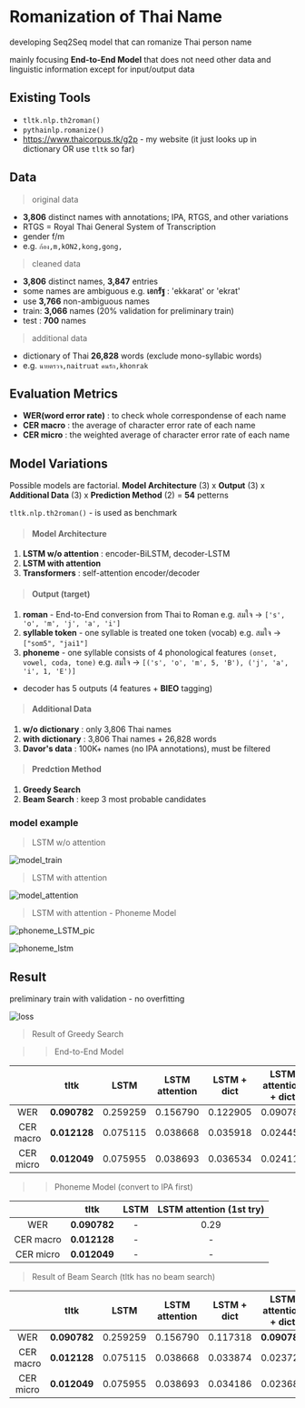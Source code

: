 # Romanization of Thai Name

developing Seq2Seq model that can romanize Thai person name 

mainly focusing **End-to-End Model** that does not need other data and linguistic information except for input/output data

## Existing Tools

- `tltk.nlp.th2roman()`
- `pythainlp.romanize()`
- https://www.thaicorpus.tk/g2p - my website (it just looks up in dictionary OR use `tltk` so far)

## Data

> original data
 
- **3,806** distinct names with annotations; IPA, RTGS, and other variations
- RTGS = Royal Thai General System of Transcription
- gender f/m
- e.g. `ก้อง,m,kON2,kong,gong,`

> cleaned data

- **3,806** distinct names, **3,847** entries
- some names are ambiguous e.g. **เอกรัฐ** : 'ekkarat' or 'ekrat'
- use **3,766** non-ambiguous names
- train: **3,066** names (20% validation for preliminary train)
- test : **700** names

> additional data

- dictionary of Thai **26,828** words (exclude mono-syllabic words)
- e.g. `นายตรวจ,naitruat` `คนรัก,khonrak`

## Evaluation Metrics

- **WER(word error rate)** : to check whole correspondense of each name
- **CER macro** : the average of character error rate of each name 
- **CER micro** : the weighted average of character error rate of each name 

## Model Variations

Possible models are factorial. **Model Architecture** (3) x **Output** (3) x **Additional Data** (3) x **Prediction Method** (2) = **54** petterns

`tltk.nlp.th2roman()` - is used as benchmark

> #### Model Architecture

1. **LSTM w/o attention** : encoder-BiLSTM, decoder-LSTM
2. **LSTM with attention**
3. **Transformers** : self-attention encoder/decoder

> #### Output (target)

1. **roman** - End-to-End conversion from Thai to Roman
e.g. สมใจ -> `['s', 'o', 'm', 'j', 'a', 'i']`
2. **syllable token** - one syllable is treated one token (vocab) 
e.g. สมใจ -> `["som5", "jai1"]`
3. **phoneme** - one syllable consists of 4 phonological features `(onset, vowel, coda, tone)`
e.g. สมใจ -> `[('s', 'o', 'm', 5, 'B'), ('j', 'a', 'i', 1, 'E')]`
- decoder has 5 outputs (4 features + **BIEO** tagging)


> #### Additional Data

1. **w/o dictionary** : only 3,806 Thai names
2. **with dictionary** : 3,806 Thai names + 26,828 words
3. **Davor's data** : 100K+ names (no IPA annotations), must be filtered

> #### Predction Method

1. **Greedy Search**
2. **Beam Search** : keep 3 most probable candidates

### model example

> LSTM w/o attention

![model_train](https://user-images.githubusercontent.com/44984892/174532893-8ff54723-457a-4a33-a12c-c437d9e78934.png)

> LSTM with attention

![model_attention](https://user-images.githubusercontent.com/44984892/175194689-5ed0d2ec-ce10-4067-a47d-7b6edaaea24c.png)

> LSTM with attention - Phoneme Model

![phoneme_LSTM_pic](https://user-images.githubusercontent.com/44984892/193749645-df2a7a4a-f153-4398-a919-740d8ebd71d2.png)

![phoneme_lstm](https://user-images.githubusercontent.com/44984892/192186740-2e87ca65-5edc-4207-b76b-906431de8e6f.png)

## Result

preliminary train with validation - no overfitting

![loss](https://user-images.githubusercontent.com/44984892/174543126-0d9923db-9dd9-4c58-bcb0-92e152c2b7b7.png)

> Result of Greedy Search

>> End-to-End Model

||tltk|LSTM|LSTM attention|LSTM + dict|LSTM attention + dict|LSTM attention, syl token|Transformers(5)|Transformers(5) + dict|
|:-:|:-:|:-:|:-:|:-:|:-:|:-:|:-:|:-:|
|WER|**0.090782**|0.259259|0.156790|0.122905|0.090782|0.215|0.123|**0.061**|
|CER macro|**0.012128**|0.075115|0.038668|0.035918|0.024459|0.073|0.034|0.018|
|CER micro|**0.012049**|0.075955|0.038693|0.036534|0.024111|0.073|0.034|0.018|

>> Phoneme Model (convert to IPA first)

||tltk|LSTM|LSTM attention (1st try)|
|:-:|:-:|:-:|:-:|
|WER|**0.090782**|-|0.29|
|CER macro|**0.012128**|-|-|
|CER micro|**0.012049**|-|-|

> Result of Beam Search (tltk has no beam search)

||tltk|LSTM|LSTM attention|LSTM + dict|LSTM attention + dict|
|:-:|:-:|:-:|:-:|:-:|:-:|
|WER|**0.090782**|0.259259|0.156790|0.117318|**0.090782**|
|CER macro|**0.012128**|0.075115|0.038668|0.033874|0.023728|
|CER micro|**0.012049**|0.075955|0.038693|0.034186|0.023680|
